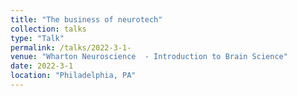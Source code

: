 ```yaml
---
title: "The business of neurotech"
collection: talks
type: "Talk"
permalink: /talks/2022-3-1- 
venue: "Wharton Neuroscience  - Introduction to Brain Science"
date: 2022-3-1
location: "Philadelphia, PA"
---
```

